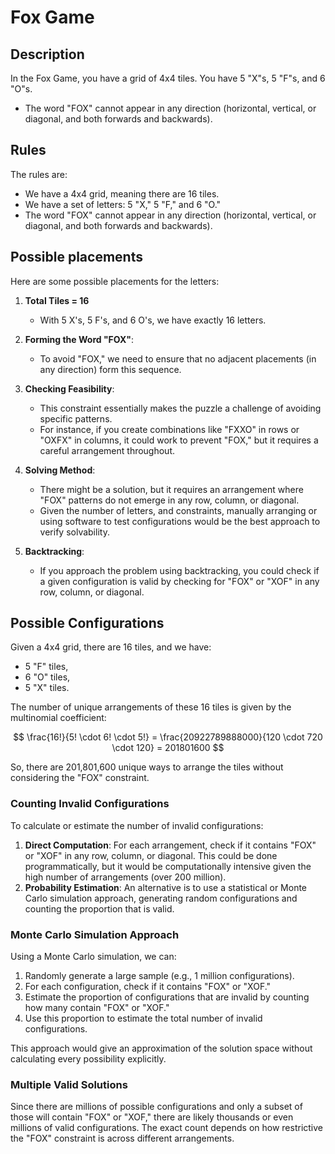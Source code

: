 # Fox Game

## Description

In the Fox Game, you have a grid of 4x4 tiles. You have 5 "X"s, 5 "F"s, and 6 "O"s.

- The word "FOX" cannot appear in any direction (horizontal, vertical, or diagonal, and both forwards and backwards).

## Rules

The rules are:

- We have a 4x4 grid, meaning there are 16 tiles.
- We have a set of letters: 5 "X," 5 "F," and 6 "O."
- The word "FOX" cannot appear in any direction (horizontal, vertical, or diagonal, and both forwards and backwards).

## Possible placements

Here are some possible placements for the letters:

1. **Total Tiles = 16**
   - With 5 X's, 5 F's, and 6 O's, we have exactly 16 letters.

2. **Forming the Word "FOX"**:
   - To avoid "FOX," we need to ensure that no adjacent placements (in any direction) form this sequence.

3. **Checking Feasibility**:
   - This constraint essentially makes the puzzle a challenge of avoiding specific patterns.
   - For instance, if you create combinations like "FXXO" in rows or "OXFX" in columns, it could work to prevent "FOX," but it requires a careful arrangement throughout.

4. **Solving Method**:
   - There might be a solution, but it requires an arrangement where "FOX" patterns do not emerge in any row, column, or diagonal.
   - Given the number of letters, and constraints, manually arranging or using software to test configurations would be the best approach to verify solvability.

5. **Backtracking**:
   - If you approach the problem using backtracking, you could check if a given configuration is valid by checking for "FOX" or "XOF" in any row, column, or diagonal.

## Possible Configurations

Given a 4x4 grid, there are 16 tiles, and we have:

- 5 "F" tiles,
- 6 "O" tiles,
- 5 "X" tiles.

The number of unique arrangements of these 16 tiles is given by the multinomial coefficient:

$$
\frac{16!}{5! \cdot 6! \cdot 5!} = \frac{20922789888000}{120 \cdot 720 \cdot 120} = 201801600
$$

So, there are 201,801,600 unique ways to arrange the tiles without considering the "FOX" constraint.

### Counting Invalid Configurations

To calculate or estimate the number of invalid configurations:

1. **Direct Computation**: For each arrangement, check if it contains "FOX" or "XOF" in any row, column, or diagonal. This could be done programmatically, but it would be computationally intensive given the high number of arrangements (over 200 million).
2. **Probability Estimation**: An alternative is to use a statistical or Monte Carlo simulation approach, generating random configurations and counting the proportion that is valid.

### Monte Carlo Simulation Approach

Using a Monte Carlo simulation, we can:

1. Randomly generate a large sample (e.g., 1 million configurations).
2. For each configuration, check if it contains "FOX" or "XOF."
3. Estimate the proportion of configurations that are invalid by counting how many contain "FOX" or "XOF."
4. Use this proportion to estimate the total number of invalid configurations.

This approach would give an approximation of the solution space without calculating every possibility explicitly.

### Multiple Valid Solutions

Since there are millions of possible configurations and only a subset of those will contain "FOX" or "XOF," there are likely thousands or even millions of valid configurations. The exact count depends on how restrictive the "FOX" constraint is across different arrangements.

